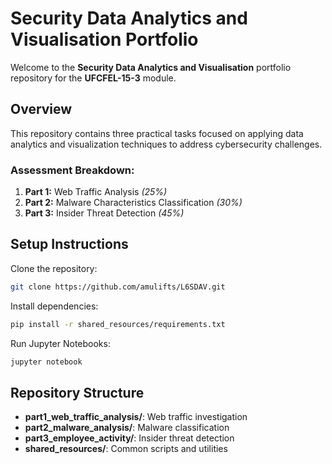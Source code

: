 # Security Data Analytics and Visualisation Portfolio

Welcome to the **Security Data Analytics and Visualisation** portfolio repository for the **UFCFEL-15-3** module.

## **Overview**
This repository contains three practical tasks focused on applying data analytics and visualization techniques to address cybersecurity challenges.

### **Assessment Breakdown:**
1. **Part 1:** Web Traffic Analysis *(25%)*
2. **Part 2:** Malware Characteristics Classification *(30%)*
3. **Part 3:** Insider Threat Detection *(45%)*

## **Setup Instructions**
Clone the repository:
   ```bash
   git clone https://github.com/amulifts/L6SDAV.git
   ```
Install dependencies:
   ```bash
   pip install -r shared_resources/requirements.txt
   ```
Run Jupyter Notebooks:
   ```bash
   jupyter notebook
   ```

## **Repository Structure**
- **part1_web_traffic_analysis/**: Web traffic investigation
- **part2_malware_analysis/**: Malware classification
- **part3_employee_activity/**: Insider threat detection
- **shared_resources/**: Common scripts and utilities